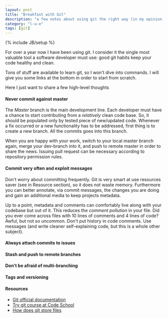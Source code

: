 ```yaml
---
layout: post
title: "Breakfast with Git"
description: "a few notes about using git the right way (in my opinion)"
category: "l-u-e"
tags: [git]
---
```

{% include JB/setup %}

For over a year now I have been using git. I consider it the single most valuable tool a software developer must use: good git habits keep your code healthy and clean.

Tons of stuff are available to learn git, so I won't dive into commands. I will give you some links at the bottom in order to start from scratch.

Here I just want to share a few high-level thoughts 

#### Never commit against master
The *Master* branch is the main development line. Each developer must have a chance to start contributing from a _relatively_ clean code base. So, it should be populated only by tested piece of new/updated code. Whenever a fix occurred or a new functionality has to be addressed, first thing is to create a new branch. All the commits goes into this branch.

When you are happy with your work, switch to your local master branch again, merge your dev-branch into it, and push to remote master in order to share the news. Issuing pull request can be necessary according to repository permission rules.

#### Commit very often and exploit messages
Don't worry about committing frequently. Git is very smart at use resources saver (see in Resource section), so it does not waste memory. Furthermore you can better annotate, via commit messages, the changes you are doing and gain an additional media to keep projects metadata.  

Up to a point, metadata and comments can comfortably live along with your codebase but out of it. This reduces the _comment pollution_ in your file. Did you ever come across files with 10 lines of comments and 4 lines of code? Awful, but not so uncommon. Don't put history in code comments. Use messages (and write cleaner self-explaining code, but this is a whole other subject). 

#### Always attach commits to issues 


#### Stash and push to remote branches


#### Don't be afraid of multi-branching


#### Tags and versioning


#### Resources 
* [Git official documentation](http://git-scm.com/doc)
* [Try git course at Code School](https://www.codeschool.com/courses/try-git)
* [How does git store files](http://stackoverflow.com/questions/8198105/how-does-git-store-files)